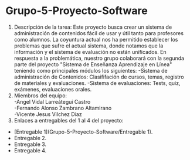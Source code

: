 # Grupo-5-Proyecto-Software
1) Descripción de la tarea: Este proyecto busca crear un sistema de administración de contenidos fácil de usar y útil tanto para profesores como alumnos. La coyuntura actual nos ha permitido establecer los problemas que sufre el actual sistema, donde notamos que la información y el sistema de evaluación no están unificados.
En respuesta a la problemática, nuestro grupo colaborará con la segunda parte del proyecto "Sistema de Enseñanza Aprendizaje en Línea" teniendo como principales módulos los siguientes:
  -Sistema de administración de Contenidos: Clasififación de cursos, temas, registro de materiales y evaluaciones.
  -Sistema de evaluaciones: Tests, quiz, exámenes, evaluaciones orales.
3) Miembros del equipo:  
-Angel Vidal Larreátegui Castro  
-Fernando Alonso Zambrano Altamirano  
-Vicente Jesus Vilchez Diaz
3) Enlaces a entregables del 1 al 4 del proyecto:
- [Entregable 1](Grupo-5-Proyecto-Software/Entregable 1).
- Entregable 2.
- Entregable 3.
- Entregable 4.
